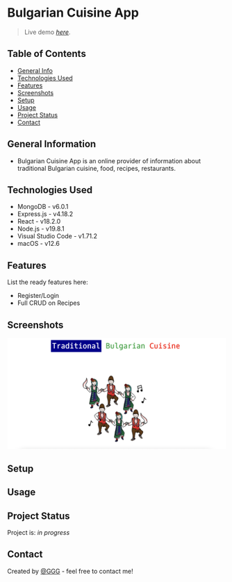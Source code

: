 # Bulgarian Cuisine App
> Live demo [_here_](https://www.example.com). <!-- If you have the project hosted somewhere, include the link here. -->

## Table of Contents
* [General Info](#general-information)
* [Technologies Used](#technologies-used)
* [Features](#features)
* [Screenshots](#screenshots)
* [Setup](#setup)
* [Usage](#usage)
* [Project Status](#project-status)
* [Contact](#contact)
<!-- * [License](#license) -->

## General Information
- Bulgarian Cuisine App is an online provider of information about traditional Bulgarian cuisine, food, recipes, restaurants.

## Technologies Used
- MongoDB -  v6.0.1
- Express.js - v4.18.2
- React - v18.2.0
- Node.js - v19.8.1
- Visual Studio Code - v1.71.2
- macOS - v12.6

## Features
List the ready features here:
- Register/Login
- Full CRUD on Recipes

## Screenshots
![Example screenshot](./screenshots/home_page.png)
<!-- ![Example screenshot](./screenshots/shopska_salad.png) -->
<!-- If you have screenshots you'd like to share, include them here. -->

## Setup

<!-- Proceed to describe how to install / get started with the project. -->


## Usage
<!-- How does one go about using it? -->


## Project Status
Project is: _in progress_ 

## Contact
Created by [@GGG](http://3gbg.s3-website.eu-west-2.amazonaws.com/#intro) - feel free to contact me!